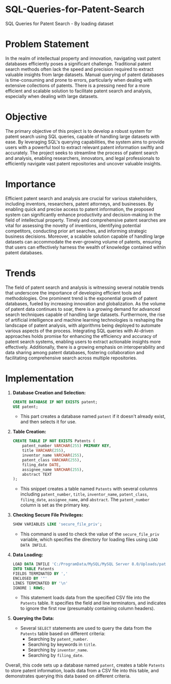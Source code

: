 # SQL-Queries-for-Patent-Search
SQL Queries for Patent Search - By loading dataset


# Problem Statement #

In the realm of intellectual property and innovation, navigating vast patent databases efficiently poses a significant challenge. Traditional patent search methods often lack the speed and precision required to extract valuable insights from large datasets. Manual querying of patent databases is time-consuming and prone to errors, particularly when dealing with extensive collections of patents. There is a pressing need for a more efficient and scalable solution to facilitate patent search and analysis, especially when dealing with large datasets.

# Objective #

The primary objective of this project is to develop a robust system for patent search using SQL queries, capable of handling large datasets with ease. By leveraging SQL's querying capabilities, the system aims to provide users with a powerful tool to extract relevant patent information swiftly and accurately. The project seeks to streamline the process of patent search and analysis, enabling researchers, innovators, and legal professionals to efficiently navigate vast patent repositories and uncover valuable insights.

# Importance #

Efficient patent search and analysis are crucial for various stakeholders, including inventors, researchers, patent attorneys, and businesses. By enabling quick and precise access to patent information, the proposed system can significantly enhance productivity and decision-making in the field of intellectual property. Timely and comprehensive patent searches are vital for assessing the novelty of inventions, identifying potential competitors, conducting prior art searches, and informing strategic business decisions. Moreover, a scalable solution capable of handling large datasets can accommodate the ever-growing volume of patents, ensuring that users can effectively harness the wealth of knowledge contained within patent databases.

# Trends #

The field of patent search and analysis is witnessing several notable trends that underscore the importance of developing efficient tools and methodologies. One prominent trend is the exponential growth of patent databases, fueled by increasing innovation and globalization. As the volume of patent data continues to soar, there is a growing demand for advanced search techniques capable of handling large datasets. Furthermore, the rise of artificial intelligence and machine learning technologies is reshaping the landscape of patent analysis, with algorithms being deployed to automate various aspects of the process. Integrating SQL queries with AI-driven approaches holds promise for enhancing the efficiency and accuracy of patent search systems, enabling users to extract actionable insights more effectively. Additionally, there is a growing emphasis on interoperability and data sharing among patent databases, fostering collaboration and facilitating comprehensive search across multiple repositories.

# Implementation #

1. **Database Creation and Selection:**
   ```sql
   CREATE DATABASE IF NOT EXISTS patent;
   USE patent;
   ```
   - This part creates a database named `patent` if it doesn't already exist, and then selects it for use.

2. **Table Creation:**
   ```sql
   CREATE TABLE IF NOT EXISTS Patents (
       patent_number VARCHAR(255) PRIMARY KEY,
       title VARCHAR(255),
       inventor_name VARCHAR(255),
       patent_class VARCHAR(255),
       filing_date DATE,
       assignee_name VARCHAR(255),
       abstract TEXT
   );
   ```
   - This snippet creates a table named `Patents` with several columns including `patent_number`, `title`, `inventor_name`, `patent_class`, `filing_date`, `assignee_name`, and `abstract`. The `patent_number` column is set as the primary key.

3. **Checking Secure File Privileges:**
   ```sql
   SHOW VARIABLES LIKE 'secure_file_priv';
   ```
   - This command is used to check the value of the `secure_file_priv` variable, which specifies the directory for loading files using `LOAD DATA INFILE`.

4. **Data Loading:**
   ```sql
   LOAD DATA INFILE 'C:/ProgramData/MySQL/MySQL Server 8.0/Uploads/patent.csv'
   INTO TABLE Patents
   FIELDS TERMINATED BY ',' 
   ENCLOSED BY '"'
   LINES TERMINATED BY '\n'
   IGNORE 1 ROWS;
   ```
   - This statement loads data from the specified CSV file into the `Patents` table. It specifies the field and line terminators, and indicates to ignore the first row (presumably containing column headers).

5. **Querying the Data:**
   - Several `SELECT` statements are used to query the data from the `Patents` table based on different criteria:
     - Searching by `patent_number`.
     - Searching by keywords in `title`.
     - Searching by `inventor_name`.
     - Searching by `filing_date`.

Overall, this code sets up a database named `patent`, creates a table `Patents` to store patent information, loads data from a CSV file into this table, and demonstrates querying this data based on different criteria.
